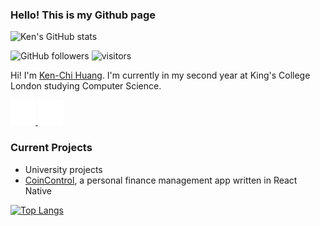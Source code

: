 ### Hello! This is my Github page
![Ken's GitHub stats](https://github-readme-stats.vercel.app/api?username=kenchi-huang&count_private=true&show_icons=true&theme=prussian)

![GitHub followers](https://img.shields.io/github/followers/kenchi-huang?label=Follow&style=social)
![visitors](https://visitor-badge.glitch.me/badge?page_id=kenchi-huang.kenchi-huang)

Hi! I'm <a href="http://kenchihuang.co.uk">Ken-Chi Huang</a>. I'm currently in my second year at King's College London studying Computer Science.

<a href="https://www.instagram.com/ken.h01/">
    <img width="40" src="Icons/ig.png"/>
</a>
<a href="https://www.linkedin.com/in/ken-chi-huang-5028561ba/">
    <img width="40" src="Icons/in.png"/>
</a>

### **Current Projects**
- University projects
- <a href="http://lochungtin.github.io/coincontrol.web">CoinControl</a>, a personal finance management app written in React Native

[![Top Langs](https://github-readme-stats.vercel.app/api/top-langs/?username=kenchi-huang&langs_count=8&layout=compact)](https://github.com/anuraghazra/github-readme-stats)

<!--
**kenchi-huang/kenchi-huang** is a ✨ _special_ ✨ repository because its `README.md` (this file) appears on your GitHub profile.

Here are some ideas to get you started:

- 🔭 I’m currently working on ...
- 🌱 I’m currently learning ...
- 👯 I’m looking to collaborate on ...
- 🤔 I’m looking for help with ...
- 💬 Ask me about ...
- 📫 How to reach me: ...
- 😄 Pronouns: ...
- ⚡ Fun fact: ...
-->
